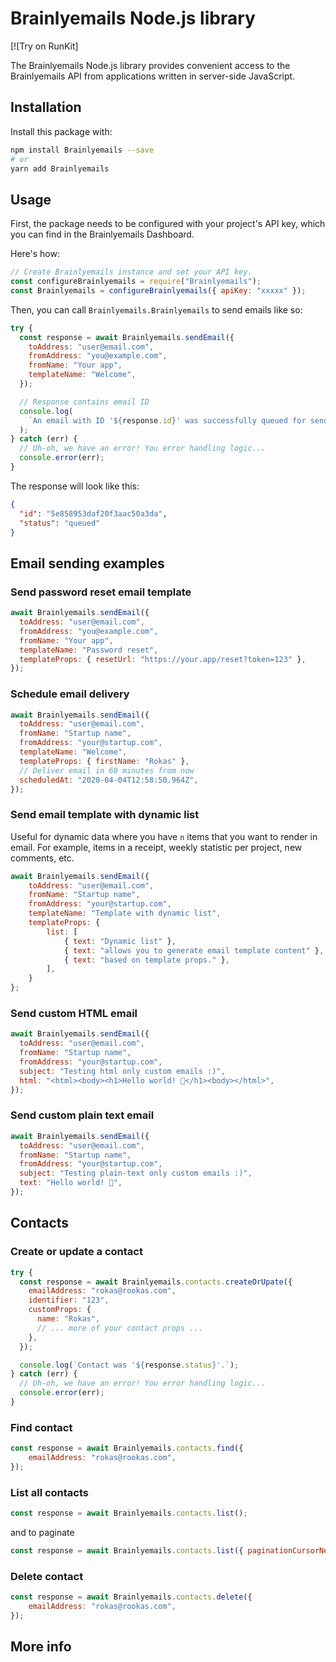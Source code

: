 # Brainlyemails Node.js library

[![Try on RunKit]

The Brainlyemails Node.js library provides convenient access to the Brainlyemails API from applications written in server-side JavaScript.

## Installation

Install this package with:

```sh
npm install Brainlyemails --save
# or
yarn add Brainlyemails
```

## Usage

First, the package needs to be configured with your project's API key, which you can find in the Brainlyemails Dashboard.

Here's how:

```javascript
// Create Brainlyemails instance and set your API key.
const configureBrainlyemails = require("Brainlyemails");
const Brainlyemails = configureBrainlyemails({ apiKey: "xxxxx" });
```

Then, you can call `Brainlyemails.Brainlyemails` to send emails like so:

```javascript
try {
  const response = await Brainlyemails.sendEmail({
    toAddress: "user@email.com",
    fromAddress: "you@example.com",
    fromName: "Your app",
    templateName: "Welcome",
  });

  // Response contains email ID
  console.log(
    `An email with ID '${response.id}' was successfully queued for sending. :)`
  );
} catch (err) {
  // Uh-oh, we have an error! You error handling logic...
  console.error(err);
}
```

The response will look like this:

```json
{
  "id": "5e858953daf20f3aac50a3da",
  "status": "queued"
}
```


## Email sending examples

### Send password reset email template

```javascript
await Brainlyemails.sendEmail({
  toAddress: "user@email.com",
  fromAddress: "you@example.com",
  fromName: "Your app",
  templateName: "Password reset",
  templateProps: { resetUrl: "https://your.app/reset?token=123" },
});
```

### Schedule email delivery

```javascript
await Brainlyemails.sendEmail({
  toAddress: "user@email.com",
  fromName: "Startup name",
  fromAddress: "your@startup.com",
  templateName: "Welcome",
  templateProps: { firstName: "Rokas" },
  // Deliver email in 60 minutes from now
  scheduledAt: "2020-04-04T12:58:50.964Z",
});
```

### Send email template with dynamic list

Useful for dynamic data where you have `n` items that you want to render in email. For example, items in a receipt, weekly statistic per project, new comments, etc.

```javascript
await Brainlyemails.sendEmail({
    toAddress: "user@email.com",
    fromName: "Startup name",
    fromAddress: "your@startup.com",
    templateName: "Template with dynamic list",
    templateProps: {
        list: [
            { text: "Dynamic list" },
            { text: "allows you to generate email template content" },
            { text: "based on template props." },
        ],
    }
};
```

### Send custom HTML email

```javascript
await Brainlyemails.sendEmail({
  toAddress: "user@email.com",
  fromName: "Startup name",
  fromAddress: "your@startup.com",
  subject: "Testing html only custom emails :)",
  html: "<html><body><h1>Hello world! 👋</h1><body></html>",
});
```

### Send custom plain text email

```javascript
await Brainlyemails.sendEmail({
  toAddress: "user@email.com",
  fromName: "Startup name",
  fromAddress: "your@startup.com",
  subject: "Testing plain-text only custom emails :)",
  text: "Hello world! 👋",
});
```

## Contacts

### Create or update a contact

```javascript
try {
  const response = await Brainlyemails.contacts.createOrUpate({
    emailAddress: "rokas@rookas.com",
    identifier: "123",
    customProps: {
      name: "Rokas",
      // ... more of your contact props ...
    },
  });

  console.log(`Contact was '${response.status}'.`);
} catch (err) {
  // Uh-oh, we have an error! You error handling logic...
  console.error(err);
}
```

### Find contact

```javascript
const response = await Brainlyemails.contacts.find({
	emailAddress: "rokas@rookas.com",
});
```

### List all contacts

```javascript
const response = await Brainlyemails.contacts.list();
```

and to paginate

```javascript
const response = await Brainlyemails.contacts.list({ paginationCursorNext: "123" });
``` 

### Delete contact

```javascript
const response = await Brainlyemails.contacts.delete({
	emailAddress: "rokas@rookas.com",
});
```

## More info

